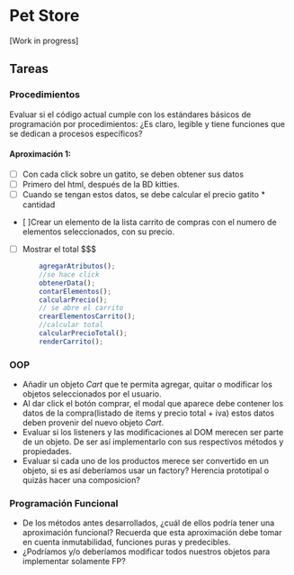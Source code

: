 # Pet Store

[Work in progress]

## Tareas
### Procedimientos
Evaluar si el código actual cumple con los estándares básicos de programación por procedimientos: ¿Es claro, legible y tiene funciones que se dedican a procesos específicos?
#### Aproximación 1: 
- [ ] Con cada click sobre un gatito, se deben obtener sus datos 
- [ ] Primero del html, después de la BD kitties. 
- [ ] Cuando se tengan estos datos, se debe calcular el precio gatito *  cantidad 
- [ ]Crear un elemento de la lista carrito de compras con el numero de elementos seleccionados, con su precio. 
- [ ] Mostrar el total $$$
    ````javascript
        agregarAtributos();
        //se hace click
        obtenerData();
        contarElementos();
        calcularPrecio();
        // se abre el carrito
        crearElementosCarrito();
        //calcular total 
        calcularPrecioTotal();
        renderCarrito();
    ````

### OOP
* Añadir un objeto _Cart_ que te permita agregar, quitar o modificar los objetos seleccionados por el usuario.
* Al dar click el botón comprar, el modal que aparece debe contener los datos de la compra(listado de items y precio total + iva) estos datos deben provenir del nuevo objeto _Cart_.
* Evaluar si los listeners y las modificaciones al DOM merecen ser parte de un objeto. De ser así implementarlo con sus respectivos métodos y propiedades.
* Evaluar si cada uno de los productos merece ser convertido en un objeto, si es así deberíamos usar un factory? Herencia prototipal o quizás hacer una composicion?

### Programación Funcional
* De los métodos antes desarrollados, ¿cuál de ellos podría tener una aproximación funcional? Recuerda que esta aproximación debe tomar en cuenta inmutabilidad, funciones puras y predecibles.
* ¿Podríamos y/o deberíamos modificar todos nuestros objetos para implementar solamente FP?